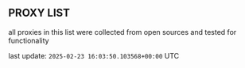 ## PROXY LIST

all proxies in this list were collected from open sources and tested for functionality

last update: `2025-02-23 16:03:50.103568+00:00` UTC